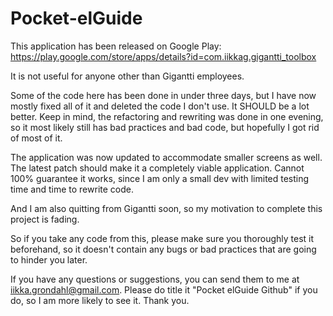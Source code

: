 # Pocket-elGuide
This application has been released on Google Play: https://play.google.com/store/apps/details?id=com.iikkag.gigantti_toolbox

It is not useful for anyone other than Gigantti employees. 

Some of the code here has been done in under three days, but I have now mostly fixed all of it and deleted the code I don't use. It SHOULD be a lot better. Keep in mind, the refactoring and rewriting was done in one evening, so it most likely still has bad practices and bad code, but hopefully I got rid of most of it.

The application was now updated to accommodate smaller screens as well. The latest patch should make it a completely viable application. Cannot 100% guarantee it works, since I am only a small dev with limited testing time and time to rewrite code.

And I am also quitting from Gigantti soon, so my motivation to complete this project is fading.

So if you take any code from this, please make sure you thoroughly test it beforehand, so it doesn't contain any bugs or bad practices that are going to hinder you later.

If you have any questions or suggestions, you can send them to me at iikka.grondahl@gmail.com. Please do title it "Pocket elGuide Github" if you do, so I am more likely to see it. Thank you.
